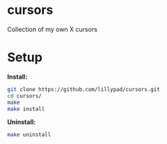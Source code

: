 # cursors

Collection of my own X cursors

# Setup

__Install:__
```bash
git clone https://github.com/lillypad/cursors.git
cd cursors/
make
make install
```

__Uninstall:__
```bash
make uninstall
```
